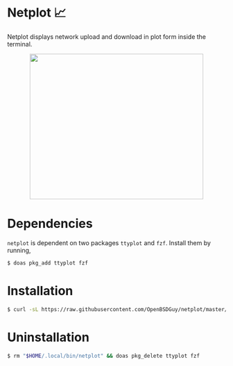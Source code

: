 # Netplot 📈

Netplot displays network upload and download in plot form inside the terminal.

<p align="center">
  <img width="400" height="335" src="https://github.com/OpenBSDGuy/netplot/blob/master/assets/screenshot.jpg">
</p>

# Dependencies

`netplot` is dependent on two packages `ttyplot` and `fzf`. Install them by running,

```bash
$ doas pkg_add ttyplot fzf
```

# Installation

```bash
$ curl -sL https://raw.githubusercontent.com/OpenBSDGuy/netplot/master/netplot > "$HOME/.local/bin/netplot" && chmod a+x "$HOME/.local/bin/netplot" 
```

# Uninstallation

```bash
$ rm "$HOME/.local/bin/netplot" && doas pkg_delete ttyplot fzf
```
